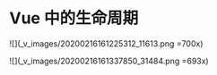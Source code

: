 # Vue 中的生命周期

![](_v_images/20200216161225312_11613.png =700x)

![](_v_images/20200216161337850_31484.png =693x)